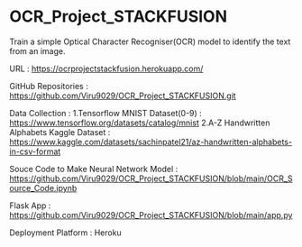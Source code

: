 # OCR_Project_STACKFUSION
Train a simple Optical Character Recogniser(OCR) model to identify the text from an image.

URL : https://ocrprojectstackfusion.herokuapp.com/


GitHub Repositories : https://github.com/Viru9029/OCR_Project_STACKFUSION.git


Data Collection : 1.Tensorflow MNIST Dataset(0-9) : https://www.tensorflow.org/datasets/catalog/mnist
                  2.A-Z Handwritten Alphabets Kaggle Dataset : https://www.kaggle.com/datasets/sachinpatel21/az-handwritten-alphabets-in-csv-format
       
       
Souce Code to Make Neural Network Model : https://github.com/Viru9029/OCR_Project_STACKFUSION/blob/main/OCR_Source_Code.ipynb

Flask App : https://github.com/Viru9029/OCR_Project_STACKFUSION/blob/main/app.py

Deployment Platform : Heroku
